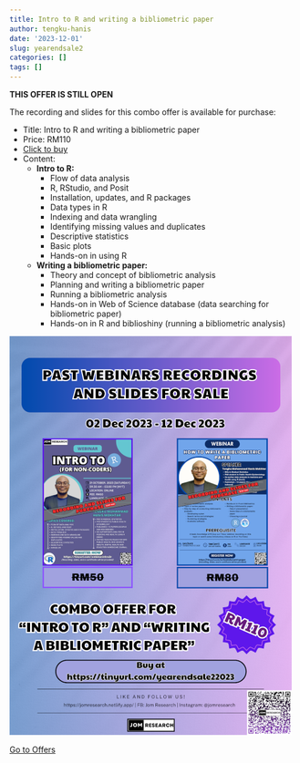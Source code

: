 ```yaml
---
title: Intro to R and writing a bibliometric paper
author: tengku-hanis
date: '2023-12-01'
slug: yearendsale2
categories: []
tags: []
---
```


**THIS OFFER IS STILL OPEN**

The recording and slides for this combo offer is available for purchase:

- Title: Intro to R and writing a bibliometric paper
- Price: RM110
- [Click to buy](https://forms.gle/9ehxStcfdZUfPtsu8)
- Content:
    - **Intro to R:**
        - Flow of data analysis
        - R, RStudio, and Posit
        - Installation, updates, and R packages
        - Data types in R
        - Indexing and data wrangling
        - Identifying missing values and duplicates
        - Descriptive statistics
        - Basic plots
        - Hands-on in using R
    - **Writing a bibliometric paper:**
        - Theory and concept of bibliometric analysis
        - Planning and writing a bibliometric paper
        - Running a bibliometric analysis
        - Hands-on in Web of Science database (data searching for bibliometric paper)
        - Hands-on in R and biblioshiny (running a bibliometric analysis)
    
![](images/Yearendsale2_2023_35percent.png)

[Go to Offers](https://jomresearch.netlify.app/offers/)